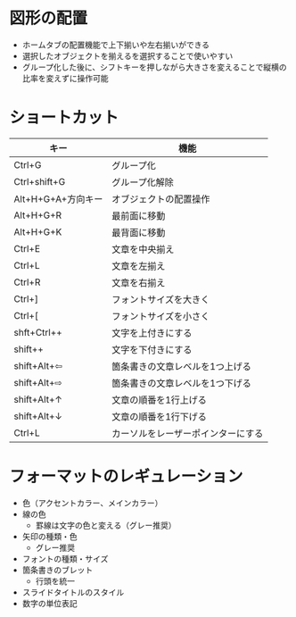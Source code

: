 # 図形の配置
- ホームタブの配置機能で上下揃いや左右揃いができる
- 選択したオブジェクトを揃えるを選択することで使いやすい
- グループ化した後に、シフトキーを押しながら大きさを変えることで縦横の比率を変えずに操作可能

# ショートカット
|キー|機能|
|-|-|
|Ctrl+G|グループ化|
|Ctrl+shift+G|グループ化解除|
|Alt+H+G+A+方向キー|オブジェクトの配置操作|
|Alt+H+G+R|最前面に移動|
|Alt+H+G+K|最背面に移動|
|Ctrl+E|文章を中央揃え|
|Ctrl+L|文章を左揃え|
|Ctrl+R|文章を右揃え|
|Ctrl+]|フォントサイズを大きく|
|Ctrl+[|フォントサイズを小さく|
|shft+Ctrl++|文字を上付きにする|
|shift++|文字を下付きにする|
|shift+Alt+⇦|箇条書きの文章レベルを1つ上げる|
|shift+Alt+⇨|箇条書きの文章レベルを1つ下げる|
|shift+Alt+↑|文章の順番を1行上げる|
|shift+Alt+↓|文章の順番を1行下げる|
|Ctrl+L|カーソルをレーザーポインターにする|

# フォーマットのレギュレーション
- 色（アクセントカラー、メインカラー）
- 線の色
    - 罫線は文字の色と変える（グレー推奨）
- 矢印の種類・色
    - グレー推奨
- フォントの種類・サイズ
- 箇条書きのブレット
    - 行頭を統一
- スライドタイトルのスタイル
- 数字の単位表記
